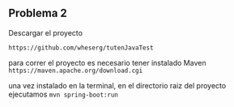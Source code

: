 ## Problema 2 

Descargar el proyecto

`https://github.com/wheserg/tutenJavaTest`

para correr el proyecto es necesario tener instalado Maven
`https://maven.apache.org/download.cgi`

una vez instalado en la terminal, en el directorio raiz del proyecto ejecutamos
`mvn spring-boot:run`
